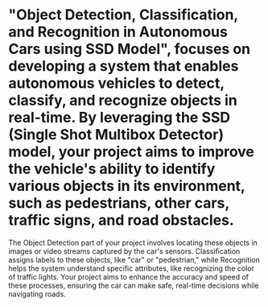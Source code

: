 # "Object Detection, Classification, and Recognition in Autonomous Cars using SSD Model", focuses on developing a system that enables autonomous vehicles to detect, classify, and recognize objects in real-time. By leveraging the SSD (Single Shot Multibox Detector) model, your project aims to improve the vehicle's ability to identify various objects in its environment, such as pedestrians, other cars, traffic signs, and road obstacles.

The Object Detection part of your project involves locating these objects in images or video streams captured by the car's sensors. Classification assigns labels to these objects, like "car" or "pedestrian," while Recognition helps the system understand specific attributes, like recognizing the color of traffic lights. Your project aims to enhance the accuracy and speed of these processes, ensuring the car can make safe, real-time decisions while navigating roads.
